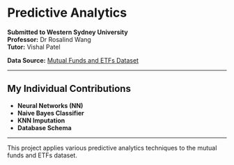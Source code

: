 # Predictive Analytics

**Submitted to Western Sydney University**  
**Professor:** Dr Rosalind Wang  
**Tutor:** Vishal Patel

**Data Source:** [Mutual Funds and ETFs Dataset](https://www.kaggle.com/datasets/stefanoleone992/mutual-funds-and-etfs)

---

## My Individual Contributions

- **Neural Networks (NN)**
- **Naive Bayes Classifier**
- **KNN Imputation**
- **Database Schema**

---

This project applies various predictive analytics techniques to the mutual funds and ETFs dataset.
